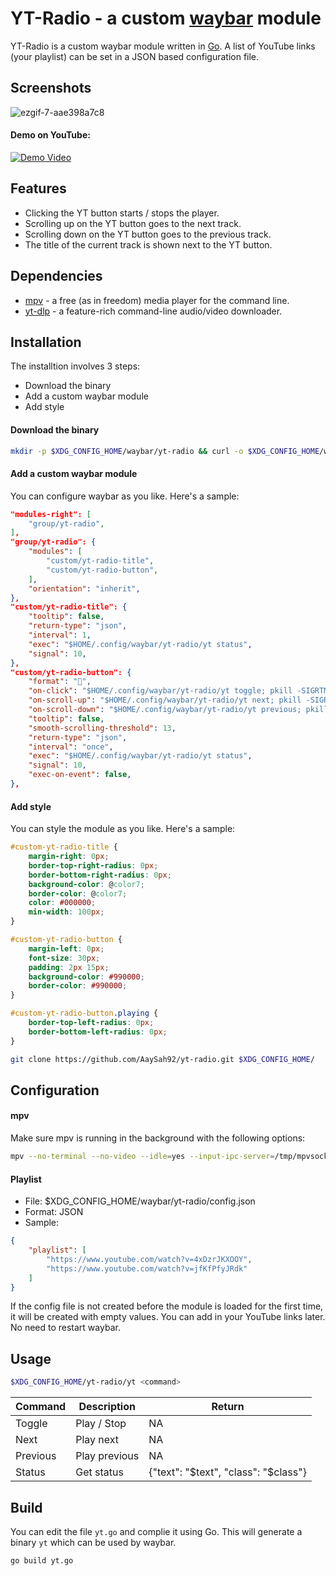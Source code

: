 # YT-Radio - a custom [waybar](https://github.com/Alexays/Waybar/wiki) module

YT-Radio is a custom waybar module written in [Go](https://go.dev/). A list of YouTube links (your playlist) can be set in a JSON based configuration file.

## Screenshots

![ezgif-7-aae398a7c8](https://github.com/AaySah92/yt-radio/assets/26904734/40d55d63-2bcf-415c-9158-fd971e07ef48)

#### Demo on YouTube:

[![Demo Video](https://img.youtube.com/vi/XWXR4vf2Xng/0.jpg)](https://www.youtube.com/watch?v=XWXR4vf2Xng)

## Features

- Clicking the YT button starts / stops the player.
-  Scrolling up on the YT button goes to the next track.
- Scrolling down on the YT button goes to the previous track.
- The title of the current track is shown next to the YT button.

## Dependencies
- [mpv](https://mpv.io/installation/) - a free (as in freedom) media player for the command line.
- [yt-dlp](https://github.com/yt-dlp/yt-dlp) - a feature-rich command-line audio/video downloader.

## Installation
The installtion involves 3 steps:
- Download the binary
- Add a custom waybar module
- Add style

#### Download the binary
```bash
mkdir -p $XDG_CONFIG_HOME/waybar/yt-radio && curl -o $XDG_CONFIG_HOME/waybar/yt-radio/yt -L https://raw.githubusercontent.com/AaySah92/yt-radio/main/yt 
```

#### Add a custom waybar module
You can configure waybar as you like.
Here's a sample:
```json
"modules-right": [
    "group/yt-radio",
],
"group/yt-radio": {
    "modules": [
        "custom/yt-radio-title",
        "custom/yt-radio-button",
    ],
    "orientation": "inherit",
},
"custom/yt-radio-title": {
    "tooltip": false,
    "return-type": "json",
    "interval": 1,
    "exec": "$HOME/.config/waybar/yt-radio/yt status",
    "signal": 10,
},
"custom/yt-radio-button": {
    "format": "",
    "on-click": "$HOME/.config/waybar/yt-radio/yt toggle; pkill -SIGRTMIN+10 waybar",
    "on-scroll-up": "$HOME/.config/waybar/yt-radio/yt next; pkill -SIGRTMIN+10 waybar",
    "on-scroll-down": "$HOME/.config/waybar/yt-radio/yt previous; pkill -SIGRTMIN+10 waybar",
    "tooltip": false,
    "smooth-scrolling-threshold": 13,
    "return-type": "json",
    "interval": "once",
    "exec": "$HOME/.config/waybar/yt-radio/yt status",
    "signal": 10,
    "exec-on-event": false,
},

```

#### Add style
You can style the module as you like. Here's a sample:
```css
#custom-yt-radio-title {
    margin-right: 0px;
    border-top-right-radius: 0px;
    border-bottom-right-radius: 0px;
    background-color: @color7;
    border-color: @color7;
    color: #000000;
    min-width: 100px;
}

#custom-yt-radio-button {
    margin-left: 0px;
    font-size: 30px;
    padding: 2px 15px;
    background-color: #990000; 
    border-color: #990000;
}

#custom-yt-radio-button.playing {
    border-top-left-radius: 0px;
    border-bottom-left-radius: 0px;
}

```

```bash
git clone https://github.com/AaySah92/yt-radio.git $XDG_CONFIG_HOME/
```
    
## Configuration

#### mpv
Make sure mpv is running in the background with the following options:
```bash
mpv --no-terminal --no-video --idle=yes --input-ipc-server=/tmp/mpvsocket
```

#### Playlist
- File: $XDG_CONFIG_HOME/waybar/yt-radio/config.json
- Format: JSON
- Sample: 
```json
{
	"playlist": [
		"https://www.youtube.com/watch?v=4xDzrJKXOOY",
		"https://www.youtube.com/watch?v=jfKfPfyJRdk"
	]
}

```
If the config file is not created before the module is loaded for the first time, it will be created with empty values. You can add in your YouTube links later. No need to restart waybar.
## Usage

```bash
$XDG_CONFIG_HOME/yt-radio/yt <command>
```

| Command	| Description	| Return	|
| -------	| -----------	| ------	|
| Toggle	| Play / Stop	| NA		|
| Next		| Play next		| NA		|
| Previous	| Play previous	| NA		|
| Status	| Get status	| {"text": "$text", "class": "$class"}	|

## Build
You can edit the file `yt.go` and complie it using Go. This will generate a binary `yt` which can be used by waybar.
```bash
go build yt.go
```
